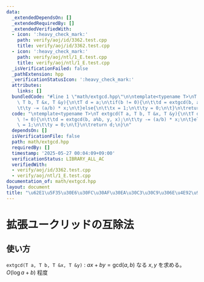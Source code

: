 ```yaml
---
data:
  _extendedDependsOn: []
  _extendedRequiredBy: []
  _extendedVerifiedWith:
  - icon: ':heavy_check_mark:'
    path: verify/aoj/id/3362.test.cpp
    title: verify/aoj/id/3362.test.cpp
  - icon: ':heavy_check_mark:'
    path: verify/aoj/ntl/1_E.test.cpp
    title: verify/aoj/ntl/1_E.test.cpp
  _isVerificationFailed: false
  _pathExtension: hpp
  _verificationStatusIcon: ':heavy_check_mark:'
  attributes:
    links: []
  bundledCode: "#line 1 \"math/extgcd.hpp\"\n\ntemplate<typename T>\nT extgcd(T a,\
    \ T b, T &x, T &y){\n\tT d = a;\n\tif(b != 0){\n\t\td = extgcd(b, a%b, y, x);\n\
    \t\ty -= (a/b) * x;\n\t}else{\n\t\tx = 1;\n\t\ty = 0;\n\t}\n\treturn d;\n}\n"
  code: "\ntemplate<typename T>\nT extgcd(T a, T b, T &x, T &y){\n\tT d = a;\n\tif(b\
    \ != 0){\n\t\td = extgcd(b, a%b, y, x);\n\t\ty -= (a/b) * x;\n\t}else{\n\t\tx\
    \ = 1;\n\t\ty = 0;\n\t}\n\treturn d;\n}\n"
  dependsOn: []
  isVerificationFile: false
  path: math/extgcd.hpp
  requiredBy: []
  timestamp: '2025-05-27 00:04:09+09:00'
  verificationStatus: LIBRARY_ALL_AC
  verifiedWith:
  - verify/aoj/id/3362.test.cpp
  - verify/aoj/ntl/1_E.test.cpp
documentation_of: math/extgcd.hpp
layout: document
title: "\u62E1\u5F35\u30E6\u30FC\u30AF\u30EA\u30C3\u30C9\u306E\u4E92\u9664\u6CD5"
---
```


# 拡張ユークリッドの互除法

## 使い方

``extgcd(T a, T b, T &x, T &y)`` : $ax + by = \text{gcd}(a, b)$ なる $x, y$ を求める。$O(\log{a+b})$ 程度
